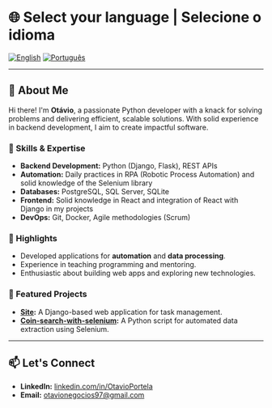 # 🌐 Select your language | Selecione o idioma

[![English](https://img.shields.io/badge/Language-English-blue)](README.md)
[![Português](https://img.shields.io/badge/Idioma-Português-green)](README-PT.md)

---

## 👋 About Me
Hi there! I'm **Otávio**, a passionate Python developer with a knack for solving problems and delivering efficient, scalable solutions. With solid experience in backend development, I aim to create impactful software.

### 🚀 Skills & Expertise
- **Backend Development:** Python (Django, Flask), REST APIs  
- **Automation:** Daily practices in RPA (Robotic Process Automation) and solid knowledge of the Selenium library  
- **Databases:** PostgreSQL, SQL Server, SQLite  
- **Frontend:** Solid knowledge in React and integration of React with Django in my projects  
- **DevOps:** Git, Docker, Agile methodologies (Scrum)


### 🌟 Highlights
- Developed applications for **automation** and **data processing**.
- Experience in teaching programming and mentoring.
- Enthusiastic about building web apps and exploring new technologies.

### 📂 Featured Projects
- **[Site](https://github.com/OtavioPortela/site_casamento):** A Django-based web application for task management.
- **[Coin-search-with-selenium](https://github.com/OtavioPortela/Coin-search-with-selenium.gitit):** A Python script for automated data extraction using Selenium.

---

## 📫 Let's Connect
- **LinkedIn:** [linkedin.com/in/OtavioPortela](https://www.linkedin.com/in/otavio-portela-b7426019b/)
- **Email:** otavionegocios97@gmail.com
